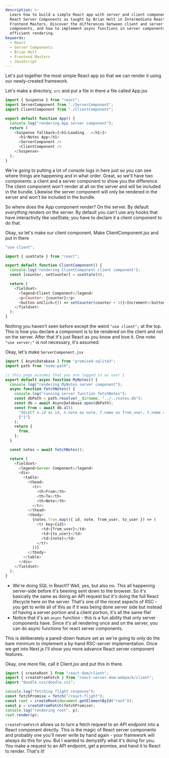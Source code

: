```yaml
---
description: >-
  Learn how to build a simple React app with server and client components using
  React Server Components as taught by Brian Holt in Intermediate React v6 for
  Frontend Masters. Discover the differences between client and server
  components, and how to implement async functions in server components for
  efficient rendering.
keywords:
  - React
  - Server Components
  - Brian Holt
  - Frontend Masters
  - JavaScript
---
```

Let's put together the most simple React app so that we can render it using our newly-created framework.

Let's make a directory, `src` and put a file in there a file called App.jsx

```javascript
import { Suspense } from "react";
import ServerComponent from "./ServerComponent";
import ClientComponent from "./ClientComponent";

export default function App() {
  console.log("rendering App server component");
  return (
    <Suspense fallback={<h1>Loading...</h1>}>
      <h1>Notes App</h1>
      <ServerComponent />
      <ClientComponent />
    </Suspense>
  );
}
```

We're going to putting a lot of console logs in here just so you can see where things are happening and in what order. Great, so we'll have two components: a client and a server component to show you the difference. The client component won't render at all on the server and will be included in the bundle. Likewise the server component will only be rendered in the server and won't be included in the bundle.

So where does the App component render? On the server. By default _everything_ renders on the server. By default you can't use any hooks that have interactivity like useState; you have to declare it a client component to do that.

Okay, so let's make our client component. Make ClientComponent.jsx and put in there

```javascript
"use client";

import { useState } from "react";

export default function ClientComponent() {
  console.log("rendering ClientComponent client component");
  const [counter, setCounter] = useState(0);

  return (
    <fieldset>
      <legend>Client Component</legend>
      <p>Counter: {counter}</p>
      <button onClick={() => setCounter(counter + 1)}>Increment</button>
    </fieldset>
  );
}
```

Nothing you haven't seen before except the weird `"use client";` at the top. This is how you declare a component is to be rendered on the client and not on the server. After that it's just React as you know and love it. One note: `"use server;"` is not necessary, it's assumed.

Okay, let's make `ServerComponent.jsx`

```javascript
import { AsyncDatabase } from "promised-sqlite3";
import path from "node:path";

// this page assumes that you are logged in as user 1
export default async function MyNotes() {
  console.log("rendering MyNotes server component");
  async function fetchNotes() {
    console.log("running server function fetchNotes");
    const dbPath = path.resolve(__dirname, "../../notes.db");
    const db = await AsyncDatabase.open(dbPath);
    const from = await db.all(
      "SELECT n.id as id, n.note as note, f.name as from_user, t.name as to_user FROM notes n JOIN users f ON f.id = n.from_user JOIN users t ON t.id = n.to_user WHERE from_user = ?",
      ["1"]
    );
    return {
      from,
    };
  }

  const notes = await fetchNotes();

  return (
    <fieldset>
      <legend>Server Component</legend>
      <div>
        <table>
          <thead>
            <tr>
              <th>From</th>
              <th>To</th>
              <th>Note</th>
            </tr>
          </thead>
          <tbody>
            {notes.from.map(({ id, note, from_user, to_user }) => (
              <tr key={id}>
                <td>{from_user}</td>
                <td>{to_user}</td>
                <td>{note}</td>
              </tr>
            ))}
          </tbody>
        </table>
      </div>
    </fieldset>
  );
}
```

- We're doing SQL in React!? Well, yes, but also no. This all happening server-side before it's beening sent down to the browser. So it's basically the same as doing an API request but it's doing the full React lifecycle here on the server. That's one of the nicest aspects of RSC - you get to write all of this as if it was being done server side but instead of having a server portion and a client portion, it's all the same file!
- Notice that it's an `async` function - this is a fun ability that only server components have. Since it's all rendering once and on the server, you can do async functions for react server components.

This is deliberately a pared-down feature set as we're going to only do the bare minimum to implement a by-hand RSC-server implementation. Once we get into Next.js I'll show you more advance React server component features.

Okay, one more file, call it Client.jsx and put this in there.

```javascript
import { createRoot } from "react-dom/client";
import { createFromFetch } from "react-server-dom-webpack/client";
import "doodle.css/doodle.css";

console.log("fetching flight response");
const fetchPromise = fetch("/react-flight");
const root = createRoot(document.getElementById("root"));
const p = createFromFetch(fetchPromise);
console.log("rendering root", p);
root.render(p);
```

`createFromFetch` allows us to turn a fetch request to an API endpoint into a React component directly. This is the magic of React server components and probably one you'll never write by hand again - your framework will always do this for you. But I wanted to demystify what it's doing for you. You make a request to an API endpoint, get a promise, and hand it to React to render. That's it!
